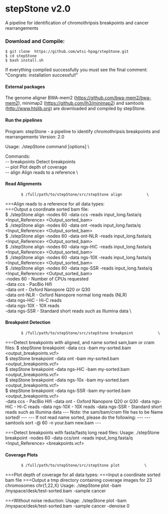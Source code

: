 # stepStone v2.0
A pipeline for identification of chromothripsis breakpoints and cancer rearrangements

### Download and Compile:

    $ git clone  https://github.com/wtsi-hpag/stepStone.git 
    $ cd stepStone 
    $ bash install.sh
		
If everything compiled successfully you must see the final comment: 
		"Congrats: installation successful!"		

#### External packages
The genome aligner BWA-mem2 (https://github.com/bwa-mem2/bwa-mem2), minimap2 (https://github.com/lh3/minimap2) and samtools (http://www.htslib.org) are downloaded and compiled by stepStone.

#### Run the pipelines
Program: stepStone - a pipeline to identify chromothripsis breakpoints and rearrangements
Version: 2.0

Usage: ./stepStone command [options]			\

Commands:                                               \
-- breakpoints		Detect breakpoints              \
-- plot			Plot depth of coverage          \
-- align		Align reads to a reference      \


#### Read Alignments 

           $ /full/path/to/stepStone/src/stepStone align           \

===Align reads to a reference for all data types:                                                                                   \
===Output a coordinate sorted bam file:                                                                                             \
           $ ./stepStone align -nodes 60 -data ccs -reads input_long.fasta/q <Input_Reference> <Output_sorted_bam>            \
           $ ./stepStone align -nodes 60 -data ont -reads input_long.fasta/q <Input_Reference> <Output_sorted_bam>            \
           $ ./stepStone align -nodes 60 -data ont-NLR -reads input_long.fasta/q <Input_Reference> <Output_sorted_bam>            \
           $ ./stepStone align -nodes 60 -data ngs-HiC -reads input_long.fasta/q <Input_Reference> <Output_sorted_bam>            \
           $ ./stepStone align -nodes 60 -data ngs-10X -reads input_long.fasta/q <Input_Reference> <Output_sorted_bam>            \
           $ ./stepStone align -nodes 60 -data ngs-SSR -reads input_long.fasta/q <Input_Reference> <Output_sorted_bam>            \
      	 	-nodes    60      - Number of CPUs requested                                                                        \
      		-data     ccs     - PacBio Hifi                                                                                     \
		-data     ont     - Oxford Nanopore Q20 or Q30                                                                      \
		-data     ont-NLR - Oxford Nanopore normal long reads (NLR)                                                         \
		-data     ngs-HiC - Hi-C reads                                                                                      \
      		-data     ngs-10X - 10X reads                                                                                       \
		-data     ngs-SSR - Standard short reads such as Illumina data                                                      \

#### Breakpoint Detection

           $ /full/path/to/stepStone/src/stepStone breakpoint           \

===Detect breakpoints with aligned, and name sorted sam,bam or cram files:
           $ stepStone breakpoint -data ccs -bam my-sorted.bam <output_breakpoints.vcf>           \
           $ stepStone breakpoint -data ont -bam my-sorted.bam <output_breakpoints.vcf>           \
           $ stepStone breakpoint -data ngs-HiC -bam my-sorted.bam <output_breakpoints.vcf>           \
           $ stepStone breakpoint -data ngs-10x -bam my-sorted.bam <output_breakpoints.vcf>           \
           $ stepStone breakpoint -data ngs-SSR -bam my-sorted.bam <output_breakpoints.vcf>           \
      		-data     ccs     - PacBio Hifi
		-data     ont     - Oxford Nanopore Q20 or Q30
		-data     ngs-HiC - Hi-C reads
      		-data     ngs-10X - 10X reads
		-data     ngs-SSR - Standard short reads such as Illumina data
	--- Note: the sam/bam/cram file has to be Name sorted! ---
	--- If not read name sorted, please do the following:  ---
	--- samtools sort -@ 60 -n your.bam new.bam ---

===Detect breakpoints with fasta/fastq long read files:
	Usage: ./stepStone breakpoint -nodes 60 -data ccs/ont -reads input_long.fasta/q <Input_Reference> <breakpoints.vcf>

#### Coverage Plots 

           $ /full/path/to/stepStone/src/stepStone plot           \

===Plot depth of coverage for all data types:
===Input a coordinate sorted bam file
===Output a tmp directory containing coverage images for 23 chromosomes chr{1,22,X}
	Usage: ./stepStone plot -bam /myspace/desk/test-sorted.bam -sample cancer

===Without noise reduction:
	Usage: ./stepStone plot -bam /myspace/desk/test-sorted.bam -sample cancer -denoise 0



